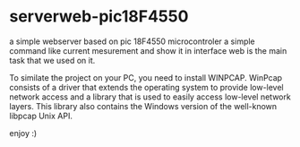 # serverweb-pic18F4550
a simple webserver based on pic 18F4550 microcontroler
a simple command like current mesurement and show it in interface web is the main task that we used on it.

To similate the project on your PC, you need to install WINPCAP.
WinPcap consists of a driver that extends the operating system to provide low-level network access and a library that is used to easily access low-level network layers. 
This library also contains the Windows version of the well-known libpcap Unix API.

enjoy :)
